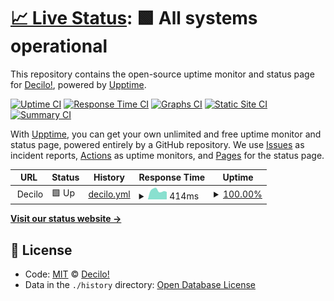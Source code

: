 # [📈 Live Status](https://status.decilo.app): <!--live status--> **🟩 All systems operational**

This repository contains the open-source uptime monitor and status page for [Decilo!](https://decilo.app), powered by [Upptime](https://github.com/upptime/upptime).

[![Uptime CI](https://github.com/koj-co/upptime/workflows/Uptime%20CI/badge.svg)](https://github.com/koj-co/upptime/actions?query=workflow%3A%22Uptime+CI%22)
[![Response Time CI](https://github.com/koj-co/upptime/workflows/Response%20Time%20CI/badge.svg)](https://github.com/koj-co/upptime/actions?query=workflow%3A%22Response+Time+CI%22)
[![Graphs CI](https://github.com/koj-co/upptime/workflows/Graphs%20CI/badge.svg)](https://github.com/koj-co/upptime/actions?query=workflow%3A%22Graphs+CI%22)
[![Static Site CI](https://github.com/koj-co/upptime/workflows/Static%20Site%20CI/badge.svg)](https://github.com/koj-co/upptime/actions?query=workflow%3A%22Static+Site+CI%22)
[![Summary CI](https://github.com/koj-co/upptime/workflows/Summary%20CI/badge.svg)](https://github.com/koj-co/upptime/actions?query=workflow%3A%22Summary+CI%22)

With [Upptime](https://upptime.js.org), you can get your own unlimited and free uptime monitor and status page, powered entirely by a GitHub repository. We use [Issues](https://github.com/decilo/decilo_upttime/issues) as incident reports, [Actions](https://github.com/decilo/decilo_upttime/actions) as uptime monitors, and [Pages](https://status.decilo.app) for the status page.

<!--start: status pages-->
<!-- This summary is generated by Upptime (https://github.com/upptime/upptime) -->
<!-- Do not edit this manually, your changes will be overwritten -->
<!-- prettier-ignore -->
| URL | Status | History | Response Time | Uptime |
| --- | ------ | ------- | ------------- | ------ |
| <img alt="" src="https://favicons.githubusercontent.com/null" height="13"> Decilo | 🟩 Up | [decilo.yml](https://github.com/decilo/decilo_upptime/commits/HEAD/history/decilo.yml) | <details><summary><img alt="Response time graph" src="./graphs/decilo/response-time-week.png" height="20"> 414ms</summary><br><a href="https://status.decilo.app/history/decilo"><img alt="Response time 501" src="https://img.shields.io/endpoint?url=https%3A%2F%2Fraw.githubusercontent.com%2Fdecilo%2Fdecilo_upptime%2FHEAD%2Fapi%2Fdecilo%2Fresponse-time.json"></a><br><a href="https://status.decilo.app/history/decilo"><img alt="24-hour response time 351" src="https://img.shields.io/endpoint?url=https%3A%2F%2Fraw.githubusercontent.com%2Fdecilo%2Fdecilo_upptime%2FHEAD%2Fapi%2Fdecilo%2Fresponse-time-day.json"></a><br><a href="https://status.decilo.app/history/decilo"><img alt="7-day response time 414" src="https://img.shields.io/endpoint?url=https%3A%2F%2Fraw.githubusercontent.com%2Fdecilo%2Fdecilo_upptime%2FHEAD%2Fapi%2Fdecilo%2Fresponse-time-week.json"></a><br><a href="https://status.decilo.app/history/decilo"><img alt="30-day response time 384" src="https://img.shields.io/endpoint?url=https%3A%2F%2Fraw.githubusercontent.com%2Fdecilo%2Fdecilo_upptime%2FHEAD%2Fapi%2Fdecilo%2Fresponse-time-month.json"></a><br><a href="https://status.decilo.app/history/decilo"><img alt="1-year response time 399" src="https://img.shields.io/endpoint?url=https%3A%2F%2Fraw.githubusercontent.com%2Fdecilo%2Fdecilo_upptime%2FHEAD%2Fapi%2Fdecilo%2Fresponse-time-year.json"></a></details> | <details><summary><a href="https://status.decilo.app/history/decilo">100.00%</a></summary><a href="https://status.decilo.app/history/decilo"><img alt="All-time uptime 99.96%" src="https://img.shields.io/endpoint?url=https%3A%2F%2Fraw.githubusercontent.com%2Fdecilo%2Fdecilo_upptime%2FHEAD%2Fapi%2Fdecilo%2Fuptime.json"></a><br><a href="https://status.decilo.app/history/decilo"><img alt="24-hour uptime 100.00%" src="https://img.shields.io/endpoint?url=https%3A%2F%2Fraw.githubusercontent.com%2Fdecilo%2Fdecilo_upptime%2FHEAD%2Fapi%2Fdecilo%2Fuptime-day.json"></a><br><a href="https://status.decilo.app/history/decilo"><img alt="7-day uptime 100.00%" src="https://img.shields.io/endpoint?url=https%3A%2F%2Fraw.githubusercontent.com%2Fdecilo%2Fdecilo_upptime%2FHEAD%2Fapi%2Fdecilo%2Fuptime-week.json"></a><br><a href="https://status.decilo.app/history/decilo"><img alt="30-day uptime 100.00%" src="https://img.shields.io/endpoint?url=https%3A%2F%2Fraw.githubusercontent.com%2Fdecilo%2Fdecilo_upptime%2FHEAD%2Fapi%2Fdecilo%2Fuptime-month.json"></a><br><a href="https://status.decilo.app/history/decilo"><img alt="1-year uptime 100.00%" src="https://img.shields.io/endpoint?url=https%3A%2F%2Fraw.githubusercontent.com%2Fdecilo%2Fdecilo_upptime%2FHEAD%2Fapi%2Fdecilo%2Fuptime-year.json"></a></details>

<!--end: status pages-->

[**Visit our status website →**](https://status.decilo.app)

## 📄 License

- Code: [MIT](./LICENSE) © [Decilo!](https://decilo.app)
- Data in the `./history` directory: [Open Database License](https://opendatacommons.org/licenses/odbl/1-0/)
